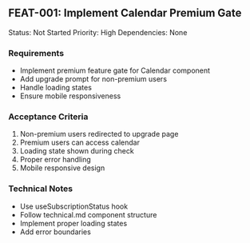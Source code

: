 ## FEAT-001: Implement Calendar Premium Gate
Status: Not Started
Priority: High
Dependencies: None

### Requirements
- Implement premium feature gate for Calendar component
- Add upgrade prompt for non-premium users
- Handle loading states
- Ensure mobile responsiveness

### Acceptance Criteria
1. Non-premium users redirected to upgrade page
2. Premium users can access calendar
3. Loading state shown during check
4. Proper error handling
5. Mobile responsive design

### Technical Notes
- Use useSubscriptionStatus hook
- Follow technical.md component structure
- Implement proper loading states
- Add error boundaries
